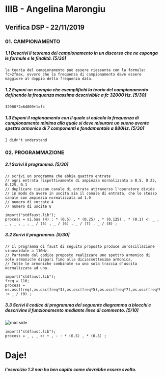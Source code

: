 # IIIB - Angelina Marongiu

## Verifica DSP - 22/11/2019

### 01. CAMPIONAMENTO

##### 1.1 Descrivi il teorema del campionamento in un discorso che ne esponga le formule e le finalità. [5/30]

```
la teoria del campionamento può essere riassunta con la formula: fc>2fmax, ovvero che la frequenza di campionamento deve essere maggiore al doppio della frequenza data.
```

##### 1.2 Esponi un esempio che esemplifichi la teoria del campionamento definendo la frequenza massima descrivibile a _fc 32000 Hz_. [5/30]

```
32000*2=64000+1=fc
```

##### 1.3 Esponi il ragionamento con il quale si calcola la frequenza di campionamento minima alla quale si deve misurare un suono avente spettro armonico di 7 componenti e fondamentale a _880Hz_. [5/30]

```
I didn't understand
```

### 02. PROGRAMMAZIONE

##### 2.1 Scrivi il programma. [5/30]

```
// scrivi un programma che abbia quattro entrate
// ogni entrata rispettivamente di ampiezza normalizzata a 0.5, 0.25, 0.125, 0.1
// duplicare ciascun canale di entrata attraverso l'operatore divide
// in modo da avere in uscita sia il canale di entrata, che lo stesso canale con ampiezza normalizzata ad 1.0
// numero di entrate 4
// numero di uscite 8

import("stdfaust.lib");
process = si.bus (4) : * (0.5) , * (0.25) , * (0.125) , * (0.1) <: _ , _ , _ , _ , _ / (5) , _ / (6) , _ / (7) , _ / (8) ;
```

##### 3.2 Scrivi il programma. [5/30]

```
// Il programma di faust di seguito proposto produce un'oscillazione sinusoidale a 110Hz.
// Partendo dal codice proposto realizzare uno spettro armonico di sole armoniche dispari fino alla diciassettesima armonica.
// Tutte le armoniche combinate su una sola traccia d'uscita normalizzata ad uno.

import("stdfaust.lib");
freq = 110;
process = os.osc(freq),os.osc(freq*3),os.osc(freq*5),os.osc(freq*7),os.osc(freq*9),os.osc(freq*11),os.osc(freq*13),os.osc(freq*15),os.osc(freq*17) :> _ / (9) ;
```

##### 3.3 Scrivi il codice di programma del seguente diagramma a blocchi e descrivine il funzionamento mediante linee di commento. [5/10]

![mid side](https://github.com/LSSN/2019-11-22-3B-DSP/blob/master/process.svg)

```
import("stdfaust.lib");
process = _ , _ <: + , - : * (0.5) , * (0.5) ;
```

# Daje!

##### l'esercizio 1.3 non ho ben capito come dovrebbe essere svolto.
